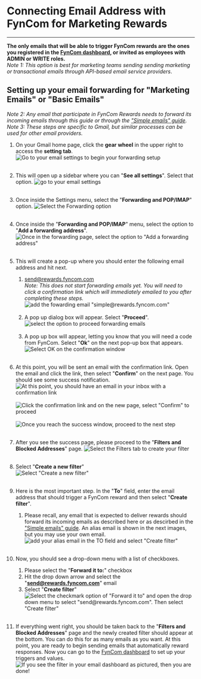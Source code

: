 # Connecting Email Address with FynCom for Marketing Rewards

---

**The only emails that will be able to trigger FynCom rewards are the ones you registered in the [FynCom dashboard](https://dashboard.fyncom.com/), or
invited as employees with ADMIN or WRITE roles.** <br>
_Note 1: This option is best for marketing teams sending sending marketing or transactional emails through API-based email service providers_.

## Setting up your email forwarding for "Marketing Emails" or "Basic Emails"
_Note 2: Any email that participate in FynCom Rewards needs to forward its incoming emails through this guide or through 
the ["Simple emails" guide](https://www.fyncom.com/email-forwarding-setup-for-instant-rewards-delivery)._ <br>
_Note 3: These steps are specific to Gmail, but similar processes can be used for other email providers._

1. On your Gmail home page, click the **gear wheel** in the upper right to access the **setting tab**.
   ![Go to your email settings to begin your forwarding setup](https://fyncom-static-files.s3.us-west-1.amazonaws.com/help/fycomhelp-emailh-1.png) <br><br>
2. This will open up a sidebar where you can "**See all settings**". Select that option.
   ![go to your email settings](https://fyncom-static-files.s3.us-west-1.amazonaws.com/help/fycomhelp-emailh-2.png) <br><br>
3. Once inside the Settings menu, select the "**Forwarding and POP/IMAP**" option.
   ![Select the Forwarding option](https://fyncom-static-files.s3.us-west-1.amazonaws.com/help/fycomhelp-emailh-3.png) <br><br>
4. Once inside the "**Forwarding and POP/IMAP**" menu, select the option to "**Add a forwarding address**".
   ![Once in the forwarding page, select the option to "Add a forwarding address"](https://fyncom-static-files.s3.us-west-1.amazonaws.com/help/fycomhelp-emailh-4.png) <br><br>
5. This will create a pop-up where you should enter the following email address and hit next. <br>
   1. [send@rewards.fyncom.com](mailto:send@rewards.fyncom.com) <br>
      _Note: This does not start forwarding emails yet. You will need to click a confirmation link which will immediately emailed to you after completing these steps._ <br>
      ![add the fowarding email "simple@rewards.fyncom.com"](https://fyncom-static-files.s3.us-west-1.amazonaws.com/help/MarketingRewards-AddForwarding.png) <br><br>
   2. A pop up dialog box will appear. Select "**Proceed**". <br>
      ![select the option to proceed forwarding emails](https://fyncom-static-files.s3.us-west-1.amazonaws.com/help/MarketingRewards-Proceed.png) <br><br>
   3. A pop up box will appear, letting you know that you will need a code from FynCom. Select "**Ok**" on the next pop-up box that appears.<br>
      ![Select OK on the confirmation window](https://fyncom-static-files.s3.us-west-1.amazonaws.com/help/MarketingRewards-Ok.png) <br><br>
6. At this point, you will be sent an email with the confirmation link. Open the email and click the link, then select "**Confirm**" on the next page. You 
should see some success notification.
   ![At this point, you should have an email in your inbox with a confirmation link](https://fyncom-static-files.s3.us-west-1.amazonaws.com/help/MarketingRewards-Email.png) <br><br>
   ![Click the confirmation link and on the new page, select "Confirm" to proceed](https://fyncom-static-files.s3.us-west-1.amazonaws.com/help/MarketingRewards-ConfirmForwarding.png) <br><br>
   ![Once you reach the success window, proceed to the next step](https://fyncom-static-files.s3.us-west-1.amazonaws.com/help/MarketingRewards-FowardSuccessful.png) <br><br>

7. After you see the success page, please proceed to the "**Filters and Blocked Addresses**" page.
   ![Select the Filters tab to create your filter](https://fyncom-static-files.s3.us-west-1.amazonaws.com/help/fycomhelp-emailh-10.png) <br><br>

8. Select "**Create a new filter**" <br>
   ![Select "Create a new filter"](https://fyncom-static-files.s3.us-west-1.amazonaws.com/help/fycomhelp-emailh-11.png) <br><br>

9. Here is the most important step. In the "**To**" field, enter the email address that should trigger a FynCom reward and then select "**Create filter**".

   1. Please recall, any email that is expected to deliver rewards should forward its incoming emails as described here or as descirbed in the
      ["Simple emails" guide](https://www.fyncom.com/email-forwarding-setup-for-instant-rewards-delivery). An alias email is shown in the next images, but you 
   may use your own email.
      ![add your alias email in the TO field and select "Create filter"](https://fyncom-static-files.s3.us-west-1.amazonaws.com/help/fycomhelp-emailh-12.png) <br><br>

10. Now, you should see a drop-down menu with a list of checkboxes.

    1. Please select the "**Forward it to:**" checkbox
    2. Hit the drop down arrow and select the "[**send@rewards.fyncom.com**](mailto:send@rewards.fyncom.com)" email
    3. Select "**Create filter**" <br>
       ![Select the checkmark option of "Forward it to" and open the drop down menu to select "send@rewards.fyncom.com". Then select "Create filter"](https://fyncom-static-files.s3.us-west-1.amazonaws.com/help/MarketingRewards-SetupForwarding.png) <br><br>

11. If everything went right, you should be taken back to the "**Filters and Blocked Addresses**" page and the newly created filter should appear at the bottom.
You can do this for as many emails as you want. At this point, you are ready to begin sending emails that automatically reward responses. Now you can go to 
the [FynCom dashboard](https://dashboard.fyncom.com/) to set up your triggers and values.
    ![If you see the filter in your email dashboard as pictured, then you are done!](https://fyncom-static-files.s3.us-west-1.amazonaws.com/help/MarketingRewards-Done.png) <br><br>
